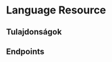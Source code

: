 # Language Resource

## Tulajdonságok

<ResourceProperties :resource="'language'" :lang="'hu'"/>

## Endpoints

[//]: <> (GET ENDPOINT)
<ResourceEndpoint :resource="'language'" :endpoint="'get'" :lang="'hu'">

<template v-slot:responseJSON>

<<< @/docs/fixtures/api/language/response/json/get_id.json

</template>

<template v-slot:responseXML>

<<< @/docs/fixtures/api/language/response/xml/get_id.xml

</template>

</ResourceEndpoint>

[//]: <> (GETCOLLECTION ENDPOINT)
<ResourceEndpoint :resource="'language'" :endpoint="'getCollection'" :lang="'hu'">

<template v-slot:responseJSON>

<<< @/docs/fixtures/api/language/response/json/get_page.json

</template>

<template v-slot:responseXML>

<<< @/docs/fixtures/api/language/response/xml/get_page.xml

</template>

</ResourceEndpoint>

